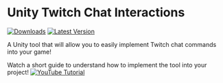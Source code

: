# Unity Twitch Chat Interactions
[![Downloads](https://img.shields.io/github/downloads/danqzq/unity-twitch-chat-interactions/total.svg)](https://github.com/danqzq/unity-twitch-chat-interactions/releases/) [![Latest Version](https://img.shields.io/github/v/release/danqzq/unity-twitch-chat-interactions)](https://github.com/danqzq/unity-twitch-chat-interactions/releases/tag/v1.3)

A Unity tool that will allow you to easily implement Twitch chat commands into your game!

Watch a short guide to understand how to implement the tool into your project!
[![YouTube Tutorial](https://img.youtube.com/vi/91okIXq-hO0/0.jpg)](https://www.youtube.com/watch?v=91okIXq-hO0)
